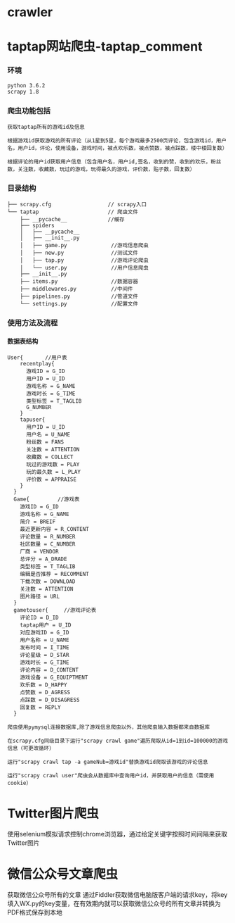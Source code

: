 # crawler

# taptap网站爬虫-taptap_comment


  ### 环境
  
    python 3.6.2
    scrapy 1.8

  ### 爬虫功能包括
  
    获取taptap所有的游戏id及信息
    
    根据游戏id获取游戏的所有评论（从1星到5星，每个游戏最多2500页评论，包含游戏id，用户名，用户id，评论，使用设备，游戏时间，被点欢乐数，被点赞数，被点踩数，楼中楼回复数）
    
    根据评论的用户id获取用户信息（包含用户名，用户id,签名，收到的赞，收到的欢乐，粉丝数，关注数，收藏数，玩过的游戏，玩得最久的游戏，评价数，贴子数，回复数）
    
    
  ### 目录结构
  
    ├── scrapy.cfg                  // scrapy入口
    └── taptap                      // 爬虫文件
        ├── __pycache__             //缓存
        ├── spiders
        │   ├── __pycache__          
        │   ├── __init__.py
        │   ├── game.py              //游戏信息爬虫
        │   ├── new.py               //测试文件
        │   ├── tap.py               //游戏评论爬虫
        │   └── user.py              //用户信息爬虫
        ├── __init__.py
        ├── items.py                 //数据容器
        ├── middlewares.py           //中间件
        ├── pipelines.py             //管道文件
        └── settings.py              //配置文件
        
  ### 使用方法及流程
  #### 数据表结构
    User{       //用户表
        recentplay{
          游戏ID = G_ID
          用户ID = U_ID
          游戏名称 = G_NAME
          游戏时长 = G_TIME
          类型标签 = T_TAGLIB
          G_NUMBER
        }
        tapuser{
          用户ID = U_ID
          用户名 = U_NAME
          粉丝数 = FANS
          关注数 = ATTENTION
          收藏数 = COLLECT
          玩过的游戏数 = PLAY
          玩的最久数 = L_PLAY
          评价数 = APPRAISE
        }
      }
      Game{         //游戏表
        游戏ID = G_ID
        游戏名称 = G_NAME
        简介 = BREIF
        最近更新内容 = R_CONTENT
        评论数量 = R_NUMBER
        社区数量 = C_NUMBER
        厂商 = VENDOR
        总评分 = A_DRADE
        类型标签 = T_TAGLIB
        编辑是否推荐 = RECOMMENT
        下载次数 = DOWNLOAD
        关注数 = ATTENTION
        图片路径 = URL
      }
      gametouser{     //游戏评论表
        评论ID = D_ID
        taptap用户 = U_ID
        对应游戏ID = G_ID
        用户名称 = U_NAME
        发布时间 = I_TIME
        评论星级 = D_STAR
        游戏时长 = G_TIME
        评论内容 = D_CONTENT
        游戏设备 = G_EQUIPTMENT
        欢乐数 = D_HAPPY
        点赞数 = D_AGRESS
        点踩数 = D_DISAGRESS
        回复数 = REPLY
      }
        
    爬虫使用pymysql连接数据库,除了游戏信息爬虫以外，其他爬虫输入数据都来自数据库
    
    在scrapy.cfg同级目录下运行"scrapy crawl game"遍历爬取从id=1到id=100000的游戏信息（可更改循环）
    
    运行"scrapy crawl tap -a gameNub=游戏id"替换游戏id爬取该游戏的评论信息
    
    运行"scrapy crawl user"爬虫会从数据库中查询用户id，并获取用户的信息（需使用cookie）
    
  
  
    
    
# Twitter图片爬虫
  使用selenium模拟请求控制chrome浏览器，通过给定关键字按照时间间隔来获取Twitter图片


# 微信公众号文章爬虫
  获取微信公众号所有的文章
  通过Fiddler获取微信电脑版客户端的请求key，将key填入WX.py的key变量，在有效期内就可以获取微信公众号的所有文章并转换为PDF格式保存到本地
  
  
